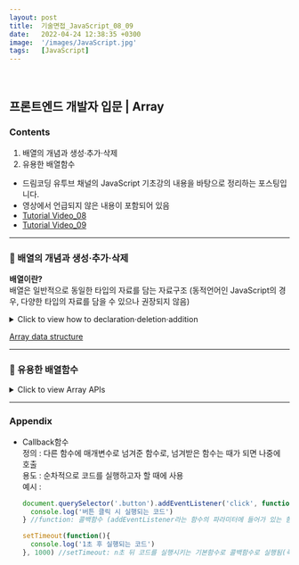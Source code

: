 ```yaml
---
layout: post
title:  기술면접_JavaScript_08_09
date:   2022-04-24 12:38:35 +0300
image:  '/images/JavaScript.jpg'
tags:   [JavaScript]
---
```

<br/>

## 프론트엔드 개발자 입문 | Array<br/>

### Contents <br/>
1. 배열의 개념과 생성·추가·삭제<br/>
2. 유용한 배열함수<br/>


* 드림코딩 유투브 채널의 JavaScript 기초강의 내용을 바탕으로 정리하는 포스팅입니다. <br/>
* 영상에서 언급되지 않은 내용이 포함되어 있음<br/>
* [Tutorial Video_08](https://www.youtube.com/watch?v=yOdAVDuHUKQ&list=PLv2d7VI9OotTVOL4QmPfvJWPJvkmv6h-2&index=8)<br/>
* [Tutorial Video_09](https://www.youtube.com/watch?v=3CUjtKJ7PJg&list=PLv2d7VI9OotTVOL4QmPfvJWPJvkmv6h-2&index=9)<br/>

___

### :bell: 배열의 개념과 생성·추가·삭제 <br/>

**배열이란?**<br/>
배열은 일반적으로 동일한 타입의 자료를 담는 자료구조 (동적언어인 JavaScript의 경우, 다양한 타입의 자료를 담을 수 있으나 권장되지 않음) <br/>

<details>
<summary>Click to view how to declaration·deletion·addition</summary>
<div markdown="1">

**생성·추가·삭제**

```javascript
/*1. declaration의 두 가지 방법*/
const array1 = new Array();
const array2 = [1,2];


/*2. index position*/
const fruits = ['apple','banana','pear']; 
console.log(fruits[0]); //apple출력 
console.log(fruits[fruits.length -1]); //pear출력 


/*3. Looping over an array의 세 가지 방법*/
const fruits = ['apple','banana','pear']; 
//for
fot (let i=0; i<fruits.length; i++){
  console.log(fruits[i])
}
//for of (배열이 가진 모든 값들이 블럭을 돌 때마다 value에 할당되며 출력)
for (let fruit of fruits){
  cosole.log(fruit);
}
//forEach (for문과 마찬가지로 반복적인 기능을 수행할 때 사용하며 전달한 콜백함수를 value마다 호출(parameter: value, index, array))
fruits.forEach(function (fruit, index, array) {
  console.log(fruit); //출력결과 : apple, banana, pear
  console.log('he'); //출력결과 : 세 개의 'he'출력 


/*4. Addition*/
const fruits = ['apple','banana','pear']; 
//push: add an item to the end
fruits.push('orange', 'strawberry')
//unshift: add an item to the beginning (slower than pop: add후 요소이동이 필요함으로)
fruits.unshift('orange', 'strawberry')
//splice: remove then add an item by index position (요소가 삭제된 자리에 value추가)
fruits.splice(1,2,'mango')

/*5. Deletion*/
//pop: remove an item from the end
fruits.pop('orange', 'strawberry')
//shift: remove an item from the beginning (slower than push: delete후 요소이동이 필요함으로)
fruits.shift('orange', 'strawberry')
//splice: remove an item by index position (parameter: start(몇 번째 index부터 지울건지), deleteCount(Optional이며 몇 개를 지울건지를 나타냄/지정하지 않을 경우, start이후 전체 index삭제))
fruits.splice(1,2)


/*6. Combine two arrays*/
const fruits1 = ['apple','banana','pear']; 
const fruits2 = ['lemon','cherry'];
const newFruits = fruits1.concat(fruits2);


/*7. Searching*/
const fruits = ['apple','banana','pear','apple']; 
console.log(fruits.indexOf('apple')); //value의 index searching
console.log(fruits.LastindexOf('apple')); //중복된value가 존재할 경우, 마지막의 index searching
console.log(fruits.includes('apple')); //array에 value포함여부 확인

```
</div>
</details>

[Array data structure](https://en.wikipedia.org/wiki/Array_data_structure)<br/>

___

### :bell: 유용한 배열함수 <br/>

<details>
<summary>Click to view Array APIs</summary>
<div markdown="1">

```javascript
/*1. Make a string out of an array*/
const fruits = ['apples', 'banana', 'orange'];
const result = fruits.join(); //optional: 괄호 안separator입력


/*2. Make an array out of a string*/
const fruits = ['apples', 'banana', 'orange'];
const result = fruits.split(,); //parameter: separator / optinal : 괄호 안 limit입력


/*3. Make this array look like this: [5,4,3,2,1]*/
const array = [1,2,3,4,5]
const result = array.reverse();


/*4. Make new array without the first two elements*/
const array = [1,2,3,4,5]
const result1 = array.splice(0,2); //기존 배열에서 0-2 index삭제
const result2 = array.slice(0.2) //기존 배열의 복사본에서 0-2 index삭제


/*-----------------------------------------------------------------------------------*/


class Student {
  constructor(name, age, enrolled, score) {
    this.name = name;
    this.age = age;
    this.enrolled = enrolled;
    this.score = score;
  }
}
const students = [
  new Student('A', 29, true, 45),
  new Student('B', 29, false, 80),
  new Student('C', 29, true, 90),
  new Student('D', 29, false, 66),
  new Student('E', 29, true, 88)
];


/*5. Find a student with the score 90*/
const result = students.find(function(student, index){
  console.log(student, index) 
  //students에는 다섯개의 index가 포함되어 있으므로 다섯개 정보 출력
  return student.score === 90; 
  //score가 90인 첫 번째 value출력
}); 
//위 코드를 Arrow function으로 작성(콜백함수는 anonymous이므로 Arrow function사용가능)
const result = student.find(student) => student.score ===90;
cosole.log (result);



/*6. Make an array of enrolled students*/
const result = students.filter(function(student){
  return student.enrolled === true;  
});
//위 코드를 Arrow function으로 작성
const result = students.filter((student) => student.enrolled)



/*7. Make an array containing only the student's scores (reuslt should be [45, 80, 90, 66, 88])*/
const result = students.map((student) => student.score); 
//mapping: 배열 안 개별요소를 다른것으로 변환 (위 코드에서는 name,age,enrolled,score를 포함하고 있는 sutdent를 받아 student.score로 변환해준 것)



/*8. heck if there is a student with the score lower than 50*/

```

</div>
</details>

___

### Appendix<br/>
- Callback함수<br/>
  정의 : 다른 함수에 매개변수로 넘겨준 함수로, 넘겨받은 함수는 때가 되면 나중에 호출<br/>
  용도 : 순차적으로 코드를 실행하고자 할 때에 사용<br/>
  예시 : <br/>
  ```javascript
  document.querySelector('.button').addEventListener('click', function()) {
    console.log('버튼 클릭 시 실행되는 코드')
  } //function: 콜백함수 (addEventListener라는 함수의 파라미터에 들어가 있는 함수이므로)

  setTimeout(function(){
    console.log('1초 후 실행되는 코드')
  }, 1000) //setTimeout: n초 뒤 코드를 실행시키는 기본함수로 콜백함수로 실행됨(즉, setTimeout에 콜백함수를 사용하여 나중에 호출(called back))
  ```